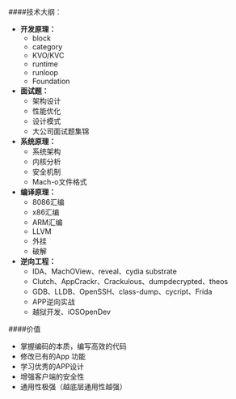 ####技术大纲：
- **开发原理：**
    - block
    - category
    - KVO/KVC
    - runtime
    - runloop
    - Foundation
- **面试题：**
    - 架构设计
    - 性能优化
    - 设计模式
    - 大公司面试题集锦
- **系统原理：**
    - 系统架构
    - 内核分析
    - 安全机制
    - Mach-o文件格式
- **编译原理：**
    - 8086汇编
    - x86汇编
    - ARM汇编
    - LLVM
    - 外挂
    - 破解
- **逆向工程：**
    - IDA、MachOView、reveal、cydia substrate
    - Clutch、AppCrackr、Crackulous、dumpdecrypted、theos
    - GDB、LLDB、OpenSSH、class-dump、cycript、Frida
    - APP逆向实战
    - 越狱开发、iOSOpenDev
    
    
    
####价值
- 掌握编码的本质，编写高效的代码
- 修改已有的App 功能
- 学习优秀的APP设计
- 增强客户端的安全性
- 通用性极强（越底层通用性越强）



    





